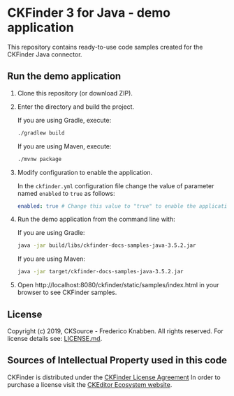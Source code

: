 # CKFinder 3 for Java - demo application

This repository contains ready-to-use code samples created for the CKFinder Java connector.


## Run the demo application

1. Clone this repository (or download ZIP).
2. Enter the directory and build the project.

   If you are using Gradle, execute:
   
   ```sh
   ./gradlew build
   ```

   If you are using Maven, execute:
   
   ```sh
   ./mvnw package
   ```
3. Modify configuration to enable the application.

   In the `ckfinder.yml` configuration file change the value of parameter named `enabled` to `true` as follows:
   
   ```yaml
   enabled: true # Change this value to "true" to enable the application
   ```
   
4. Run the demo application from the command line with:

   If you are using Gradle:

   ```sh
   java -jar build/libs/ckfinder-docs-samples-java-3.5.2.jar
   ```

   If you are using Maven:

   ```sh
   java -jar target/ckfinder-docs-samples-java-3.5.2.jar
   ```
   
4. Open http://localhost:8080/ckfinder/static/samples/index.html in your browser to see CKFinder samples.

## License

Copyright (c) 2019, CKSource - Frederico Knabben. All rights reserved.
For license details see: [LICENSE.md](https://github.com/ckfinder/ckfinder-docs-samples-java/blob/master/LICENSE.md).

## Sources of Intellectual Property used in this code

CKFinder is distributed under the [CKFinder License Agreement](http://cksource.com/license/ckfinder) In order to purchase a license visit the [CKEditor Ecosystem website](https://ckeditor.com/pricing/).
